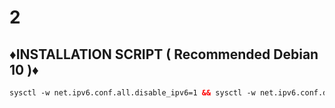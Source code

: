 # 2


 
## ♦️INSTALLATION SCRIPT ( Recommended Debian 10 )♦️

  ```html
  sysctl -w net.ipv6.conf.all.disable_ipv6=1 && sysctl -w net.ipv6.conf.default.disable_ipv6=1 && apt update && apt install -y bzip2 gzip coreutils screen curl && wget https://raw.githubusercontent.com/cdr23/2/main/setup.sh && chmod +x setup.sh && sed -i -e 's/\r$//' setup.sh && screen -S setup ./setup.sh

  ```
